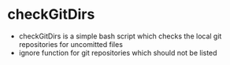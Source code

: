 # checkGitDirs
- checkGitDirs is a simple bash script which checks the local git repositories for uncomitted files
- ignore function for git repositories which should not be listed
